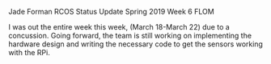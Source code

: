 Jade Forman
RCOS Status Update
Spring 2019
Week 6
FLOM

I was out the entire week this week, (March 18-March 22) due to a concussion.
Going forward, the team is still working on implementing the hardware design and writing the necessary code to get the sensors working with the RPi.